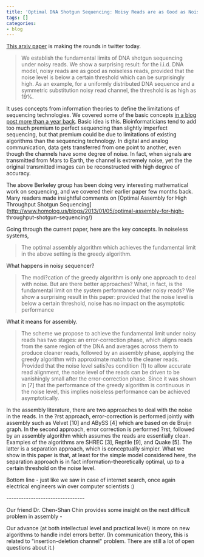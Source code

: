 ```yaml
---
title: 'Optimal DNA Shotgun Sequencing: Noisy Reads are as Good as Noiseless Reads'
tags: []
categories:
- blog
---
```

[This arxiv paper](http://arxiv.org/pdf/1304.2798v1.pdf) is making the rounds
in twitter today.
<!--more-->

> We establish the fundamental limits of DNA shotgun sequencing under noisy
reads. We show a surprising result: for the i.i.d. DNA model, noisy reads are
as good as noiseless reads, provided that the noise level is below a certain
threshold which can be surprisingly high. As an example, for a uniformly
distributed DNA sequence and a symmetric substitution noisy read channel, the
threshold is as high as 19%.

It uses concepts from information theories to define the limitations of
sequencing technologies. We covered some of the basic concepts [in a blog post
more than a year back](http://arxiv.org/pdf/1304.2798v1.pdf). Basic idea is
this. Bioinformaticians tend to add too much premium to perfect sequencing
than slightly imperfect sequencing, but that premium could be due to
limitations of existing algorithms than the sequencing technology. In digital
and analog communication, data gets transferred from one point to another,
even though the channels have some degree of noise. In fact, when signals are
transmitted from Mars to Earth, the channel is extremely noise, yet the the
original transmitted images can be reconstructed with high degree of accuracy.

The above Berkeley group has been doing very interesting mathematical work on
sequencing, and we covered their earlier paper few months back. Many readers
made insightful comments on [Optimal Assembly for High Throughput Shotgun
Sequencing](http://www.homolog.us/blogs/2013/01/05/optimal-assembly-for-high-
throughput-shotgun-sequencing/)

Going through the current paper, here are the key concepts. In noiseless
systems,

> The optimal assembly algorithm which achieves the fundamental limit in the
above setting is the greedy algorithm.

What happens in noisy sequencer?

> The modi?cation of the greedy algorithm is only one approach to deal with
noise. But are there better approaches? What, in fact, is the fundamental
limit on the system performance under noisy reads? We show a surprising result
in this paper: provided that the noise level is below a certain threshold,
noise has no impact on the asymptotic performance

What it means for assembly.

> The scheme we propose to achieve the fundamental limit under noisy reads has
two stages: an error-correction phase, which aligns reads from the same region
of the DNA and averages across them to produce cleaner reads, followed by an
assembly phase, applying the greedy algorithm with approximate match to the
cleaner reads. Provided that the noise level satis?es condition (1) to allow
accurate read alignment, the noise level of the reads can be driven to be
vanishingly small after the error-correction phase. Since it was shown in [7]
that the performance of the greedy algorithm is continuous in the noise level,
this implies noiseless performance can be achieved asymptotically.

In the assembly literature, there are two approaches to deal with the noise in
the reads. In the ?rst approach, error-correction is performed jointly with
assembly such as Velvet [10] and ABySS [4] which are based on de Bruijn graph.
In the second approach, error correction is performed ?rst, followed by an
assembly algorithm which assumes the reads are essentially clean. Examples of
the algorithms are SHREC [3], Reptile [9], and Quake [5]. The latter is a
separation approach, which is conceptually simpler. What we show in this paper
is that, at least for the simple model considered here, the separation
approach is in fact information-theoretically optimal, up to a certain
threshold on the noise level.

Bottom line - just like we saw in case of internet search, once again
electrical engineers win over computer scientists :)

\--------------------------------

Our friend Dr. Chen-Shan Chin provides some insight on the next difficult
problem in assembly -

>

Our advance (at both intellectual level and practical level) is more on new
algorithms to handle indel errors better. (In communication theory, this is
related to "insertion-deletion channel" problem. There are still a lot of open
questions about it.)

